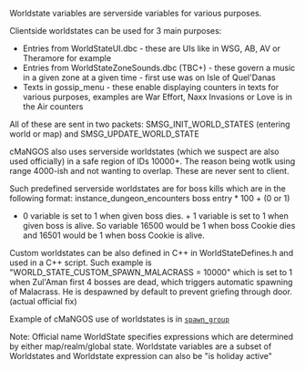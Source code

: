 Worldstate variables are serverside variables for various purposes.

Clientside worldstates can be used for 3 main purposes:

* Entries from WorldStateUI.dbc - these are UIs like in WSG, AB, AV or Theramore for example
* Entries from WorldStateZoneSounds.dbc (TBC+) - these govern a music in a given zone at a given time - first use was on Isle of Quel'Danas
* Texts in gossip_menu - these enable displaying counters in texts for various purposes, examples are War Effort, Naxx Invasions or Love is in the Air counters

All of these are sent in two packets: SMSG_INIT_WORLD_STATES (entering world or map) and SMSG_UPDATE_WORLD_STATE

cMaNGOS also uses serverside worldstates (which we suspect are also used officially) in a safe region of IDs 10000+. The reason being wotlk using range 4000-ish and not wanting to overlap. These are never sent to client.

Such predefined serverside worldstates are for boss kills which are in the following format: instance_dungeon_encounters boss entry * 100 + (0 or 1)  
+ 0 variable is set to 1 when given boss dies. + 1 variable is set to 1 when given boss is alive. So variable 16500 would be 1 when boss Cookie dies and 16501 would be 1 when boss Cookie is alive.

Custom worldstates can be also defined in C++ in WorldStateDefines.h and used in a C++ script. Such example is "WORLD_STATE_CUSTOM_SPAWN_MALACRASS = 10000" which is set to 1 when Zul'Aman first 4 bosses are dead, which triggers automatic spawning of Malacrass. He is despawned by default to prevent griefing through door. (actual official fix)

Example of cMaNGOS use of worldstates is in [`spawn_group`](https://github.com/cmangos/issues/wiki/spawn_group) 

Note: Official name WorldState specifies expressions which are determined by either map/realm/global state. Worldstate variables are a subset of Worldstates and Worldstate expression can also be "is holiday active"